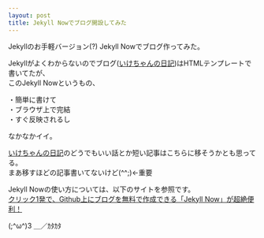 ```yaml
---
layout: post
title: Jekyll Nowでブログ開設してみた
---
```


Jekyllのお手軽バージョン(?) Jekyll Nowでブログ作ってみた。

Jekyllがよくわからないのでブログ([いけちゃんの日記](http://ikechannel.tk/blog))はHTMLテンプレートで書いてたが、  
このJekyll Nowというもの、
 
・簡単に書けて  
・ブラウザ上で完結  
・すぐ反映されるし    
 
なかなかイイ。
 
[いけちゃんの日記](http://ikechannel.tk/blog)のどうでもいい話とか短い記事はこちらに移そうかとも思ってる。  
まあ移すほどの記事書いてないけど(^^;)←重要
 
Jekyll Nowの使い方については、以下のサイトを参照です。  
[クリック1発で、Github上にブログを無料で作成できる「Jekyll Now」が超絶便利！](http://plus.appgiga.jp/masatolan/2015/01/13/55047/)
 
(;^ω^)3 ＿／ｶﾀｶﾀ
